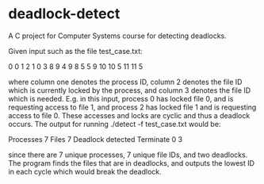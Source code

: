 # deadlock-detect

A C project for Computer Systems course for detecting deadlocks.

Given input such as the file test_case.txt:

0 0 1
2 1 0
3 8 9
4 9 8
5 5 9
10 10 5
11 11 5


where column one denotes the process ID, column 2 denotes the file ID which is currently locked by the process, and column 3 denotes the file ID which is needed. 
E.g. in this input, process 0 has locked file 0, and is requesting access to file 1, and process 2 has locked file 1 and is requesting access to file 0.
These accesses and locks are cyclic and thus a deadlock occurs. The output for running ./detect -f test_case.txt would be:

Processes 7
Files 7
Deadlock detected
Terminate 0 3

since there are 7 unique processes, 7 unique file IDs, and two deadlocks. The program finds the files that are in deadlocks, and outputs the lowest ID in each cycle which would break the deadlock.
